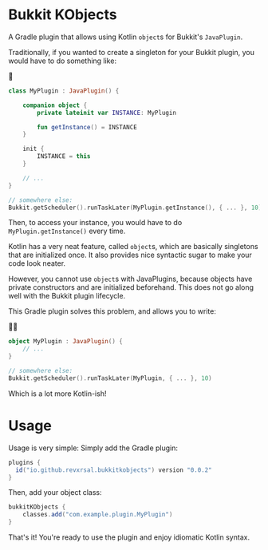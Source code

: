 # Bukkit KObjects
A Gradle plugin that allows using Kotlin `object`s for Bukkit's `JavaPlugin`.

Traditionally, if you wanted to create a singleton for your Bukkit plugin, you would have to do something like:

🤮
```kt
class MyPlugin : JavaPlugin() {

    companion object {
        private lateinit var INSTANCE: MyPlugin

        fun getInstance() = INSTANCE
    }

    init {
        INSTANCE = this
    }

    // ...
}

// somewhere else:
Bukkit.getScheduler().runTaskLater(MyPlugin.getInstance(), { ... }, 10)
```

Then, to access your instance, you would have to do `MyPlugin.getInstance()` every time.

Kotlin has a very neat feature, called `object`s, which are basically singletons that are initialized once. It also provides nice syntactic sugar to make your code look neater. 

However, you cannot use `object`s with JavaPlugins, because objects have private constructors and are initialized beforehand. This does not go along well with the Bukkit plugin lifecycle.

This Gradle plugin solves this problem, and allows you to write:

🥰🌟
```kt
object MyPlugin : JavaPlugin() {
    // ...
}

// somewhere else:
Bukkit.getScheduler().runTaskLater(MyPlugin, { ... }, 10)
```

Which is a lot more Kotlin-ish!

# Usage
Usage is very simple: Simply add the Gradle plugin:
```groovy
plugins {
  id("io.github.revxrsal.bukkitkobjects") version "0.0.2"
}
```

Then, add your object class:
```groovy
bukkitKObjects {
    classes.add("com.example.plugin.MyPlugin")
}
```

That's it! You're ready to use the plugin and enjoy idiomatic Kotlin syntax.